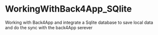 # WorkingWithBack4App_SQlite
Working with Back4App and integrate a Sqlite database to save local data and do the sync with the back4App serever

